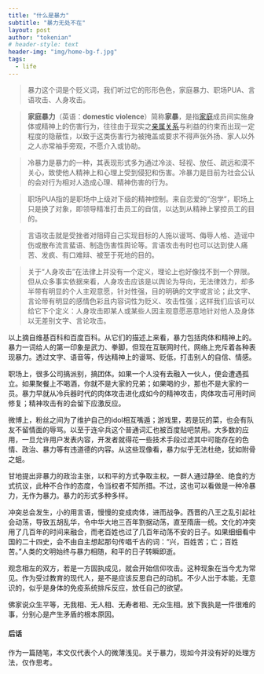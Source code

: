 ```yaml
---
title: "什么是暴力"
subtitle: "暴力无处不在"
layout: post
author: "tokenian"
# header-style: text
header-img: "img/home-bg-f.jpg"
tags:
  - life
---
```


> 暴力这个词是个贬义词，我们听过它的形形色色，家庭暴力、职场PUA、言语攻击、人身攻击。

> **家庭暴力**（英语：**domestic violence**）简称**家暴**，是指[家庭](https://zh.wikipedia.org/wiki/家庭)成员间实施身体或精神上的伤害行为，往往由于现实之[亲属关系](https://zh.wikipedia.org/wiki/親屬關係)与利益的约束而出现一定程度的隐蔽性，以致于这类伤害行为被掩盖或要求不得声张外扬、家人以外之人亦常袖手旁观，不愿介入或协助。

>冷暴力是暴力的一种，其表现形式多为通过冷淡、轻视、放任、疏远和漠不关心，致使他人精神上和心理上受到侵犯和伤害。冷暴力是目前为社会公认的会对行为相对人造成心理、精神伤害的行为。

>职场PUA指的是职场中上级对下级的精神控制。来自恋爱的“泡学”，职场上只是换了对象，即领导精准打击员工的自信，以达到从精神上掌控员工的目的。 

> 言语攻击就是受挫者对阻碍自己实现目标的人施以谩骂、侮辱人格、造谣中伤或散布流言蜚语、制造伤害性舆论等。言语攻击有时也可以达到使人痛苦、发疯、有口难辩、被至于死地的目的。

> 关于“人身攻击”在法律上并没有一个定义，理论上也好像找不到一个界限。但从众多事实依据来看，人身攻击应该是以舆论为导向，无法律效力，却多半带有明显的个人主观意愿，针对性强，目的明确的文字或言论；此文字、言论带有明显的感情色彩且内容词性为贬义、攻击性强；这样我们应该可以给它下个定义：人身攻击即某人或某些人因主观意愿恶意地针对他人及身体以无差别文字、言论攻击。

以上摘自维基百科和百度百科。从它们的描述上来看，暴力包括肉体和精神上的。暴力一词给人的第一印象是武力、拳脚，但现在互联网时代，网络上充斥着各种表现暴力。透过文字、语音等，传达精神上的谩骂、贬低，打击别人的自信、情感。

职场上，很多公司搞派别，搞团体。如果一个人没有去融入一伙人，便会遭遇孤立。如果聚餐上不喝酒，你就不是大家的兄弟；如果喝的少，那也不是大家的一员。暴力早就从冷兵器时代的肉体攻击进化成如今的精神攻击，肉体攻击可用时间修复；精神攻击有的会留下应激反应。

微博上，粉丝之间为了维护自己的idol相互嘴遁；游戏里，若是玩的菜，也会有队友不留情面的辱骂。以至于连伞兵这个普通词汇也被百度贴吧禁用。大多数的应用，一旦允许用户发表内容，开发者就得花一些技术手段过滤其中可能存在的色情、政治、暴力等有违道德的内容。从这些现像看，暴力似乎无法杜绝，犹如附骨之蛆。

甘地提出非暴力的政治主张，以和平的方式争取主权。一群人通过静坐、绝食的方式抗议，此种不合作的态度，令当权者不知所措。不过，这也可以看做是一种冷暴力，无作为暴力。暴力的形式多种多样。

冲突总会发生，小的用言语，慢慢的变成肉体，进而战争。西晋的八王之乱引起社会动荡，导致五胡乱华，令中华大地三百年割据动荡，直至隋唐一统。文化的冲突用了几百年的时间来融合，而老百姓也过了几百年动荡不安的日子。如果细细看中国的二十四史，会不由自主想起那句传唱千古的词：“兴，百姓苦；亡；百姓苦。”人类的文明始终与暴力相随，和平的日子转瞬即逝。

观念相左的双方，若是一方固执成见，就会开始信仰攻击。这种现象在当今尤为常见。作为受过教育的现代人，是不是应该反思自己的动机。不少人出于本能，无意识的，似乎是身体的免疫系统排斥反应，放任自己的欲望。

佛家说众生平等，无我相、无人相、无寿者相、无众生相。放下我执是一件很难的事，分别心是产生矛盾的根本原因。

#### 后话

作为一篇随笔，本文仅代表个人的微薄浅见。关于暴力，现如今并没有好的处理方法，仅作思考。
